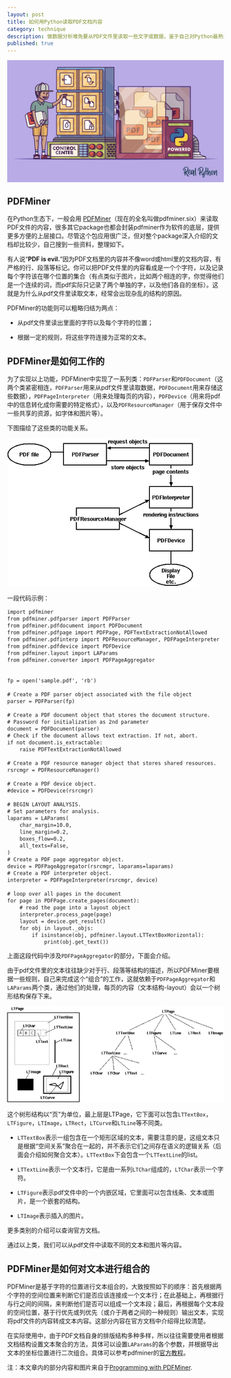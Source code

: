 ```yaml
---
layout: post
title: 如何用Python读取PDF文档内容
category: technique
description: 做数据分析难免要从PDF文件里读取一些文字或数据，鉴于自己对Python最熟悉，所以特地查了下如何用Python读取PDF文档的内容。
published: true
---
```


![topic](/images/pdfminer/topic.jpg)

## PDFMiner

在Python生态下，一般会用 [PDFMiner][pdfminer_github]（现在的全名叫做pdfminer.six）来读取PDF文件的内容，很多其它package也都会封装pdfminer作为软件的底层，提供更多方便的上层接口。尽管这个包应用很广泛，但对整个package深入介绍的文档却比较少，自己搜到一些资料，整理如下。

有人说“**PDF is evil.**”因为PDF文档里的内容并不像word或html里的文档内容，有严格的行、段落等标记。你可以把PDF文件里的内容看成是一个个字符，以及记录每个字符该在哪个位置的集合（有点类似于图片，比如两个相连的字，你觉得他们是一个连续的词，而pdf实际只记录了两个单独的字，以及他们各自的坐标）。这就是为什么从pdf文件里读取文本，经常会出现杂乱的结构的原因。

PDFMiner的功能则可以粗略归结为两点：

* 从pdf文件里读出里面的字符以及每个字符的位置；

* 根据一定的规则，将这些字符连接为正常的文本。

## PDFMiner是如何工作的

为了实现以上功能，PDFMiner中实现了一系列类：`PDFParser`和`PDFDocument`（这两个类紧密相连，`PDFParser`用来从pdf文件里读取数据，`PDFDocument`用来存储这些数据），`PDFPageInterpreter`（用来处理每页的内容），`PDFDevice`（用来将pdf中的信息转化成你需要的特定格式），以及`PDFResourceManager`（用于保存文件中一些共享的资源，如字体和图片等）。

下图描绘了这些类的功能关系。

![Relationships between PDFMiner classes](/images/pdfminer/objrel.png)

一段代码示例：

    import pdfminer
    from pdfminer.pdfparser import PDFParser
    from pdfminer.pdfdocument import PDFDocument
    from pdfminer.pdfpage import PDFPage, PDFTextExtractionNotAllowed
    from pdfminer.pdfinterp import PDFResourceManager, PDFPageInterpreter
    from pdfminer.pdfdevice import PDFDevice
    from pdfminer.layout import LAParams
    from pdfminer.converter import PDFPageAggregator


    fp = open('sample.pdf', 'rb')

    # Create a PDF parser object associated with the file object
    parser = PDFParser(fp)

    # Create a PDF document object that stores the document structure.
    # Password for initialization as 2nd parameter
    document = PDFDocument(parser)
    # Check if the document allows text extraction. If not, abort.
    if not document.is_extractable:
        raise PDFTextExtractionNotAllowed

    # Create a PDF resource manager object that stores shared resources.
    rsrcmgr = PDFResourceManager()

    # Create a PDF device object.
    #device = PDFDevice(rsrcmgr)

    # BEGIN LAYOUT ANALYSIS.
    # Set parameters for analysis.
    laparams = LAParams(
        char_margin=10.0,
        line_margin=0.2,
        boxes_flow=0.2,
        all_texts=False,
    )
    # Create a PDF page aggregator object.
    device = PDFPageAggregator(rsrcmgr, laparams=laparams)
    # Create a PDF interpreter object.
    interpreter = PDFPageInterpreter(rsrcmgr, device)

    # loop over all pages in the document
    for page in PDFPage.create_pages(document):
        # read the page into a layout object
        interpreter.process_page(page)
        layout = device.get_result()
        for obj in layout._objs:
            if isinstance(obj, pdfminer.layout.LTTextBoxHorizontal):
                print(obj.get_text())

上面这段代码中涉及`PDFPageAggregator`的部分，下面会介绍。

由于pdf文件里的文本往往缺少对于行、段落等结构的描述，所以PDFMiner要根据一些规则，自己来完成这个“组合”的工作，这就依赖于`PDFPageAggregator`和`LAParams`两个类，通过他们的处理，每页的内容（文本结构-layout）会以一个树形结构保存下来。

![Layout objects and its tree structure](/images/pdfminer/layout.png)

这个树形结构以“页”为单位，最上层是LTPage，它下面可以包含`LTTextBox`，`LTFigure`，`LTImage`，`LTRect`，`LTCurve`和`LTLine`等不同类。

* `LTTextBox`表示一组包含在一个矩形区域的文本，需要注意的是，这组文本只是根据“空间关系”聚合在一起的，并不表示它们之间存在语义的逻辑关系（后面会介绍如何聚合文本）。`LTTextBox`下会包含一个`LTTextLine`的list。

* `LTTextLine`表示一个文本行，它是由一系列`LTChar`组成的，`LTChar`表示一个字符。

* `LTFigure`表示pdf文件中的一个内嵌区域，它里面可以包含线条、文本或图片，是一个嵌套的结构。

* `LTImage`表示插入的图片。

更多类别的介绍可以查询官方文档。

通过以上类，我们可以从pdf文件中读取不同的文本和图片等内容。

## PDFMiner是如何对文本进行组合的

PDFMiner是基于字符的位置进行文本组合的，大致按照如下的顺序：首先根据两个字符的空间位置来判断它们是否应该连接成一个文本行；在此基础上，再根据行与行之间的间隔，来判断他们是否可以组成一个文本段；最后，再根据每个文本段的空间位置，基于行优先或列优先（或介于两者之间的一种规则）输出文本，实现将pdf文件的内容转成文本内容。这部分内容在官方文档中介绍得比较清楚。

在实际使用中，由于PDF文档自身的排版结构多种多样，所以往往需要使用者根据文档结构设置文本聚合的方法，具体可以设置`LAParams`的各个参数，并根据导出文本的坐标位置进行二次组合。具体可以参考pdfminer的[官方教程][pdfminer.six's documentation]。

注：本文章内的部分内容和图片来自于[Programming with PDFMiner][programming_with_pdfminer].


[pdfminer_github]: https://github.com/pdfminer/pdfminer.six
[pdfminer.six's documentation]: https://pdfminersix.readthedocs.io/en/latest/
[programming_with_pdfminer]: https://www.unixuser.org/~euske/python/pdfminer/programming.html

